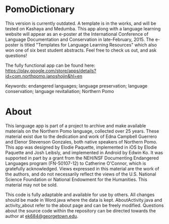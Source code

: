 PomoDictionary
==============

This version is currently outdated. A template is in the works, and will be tested on Kashaya and Medumba. This app along with a language learning website will appear as an e-poster at the International Conference of Language Documentation and Conservation in late-February, 2015. The e-poster is titled "Templates for Language Learning Resources" which also won one of six best student abstracts. Feel free to check us out, and ask questions!

The fully functional app can be found here: https://play.google.com/store/apps/details?id=com.northpomo.janoshojin&hl=en

Keywords: endangered languages; language preservation; language conservation; language revitaliation; Northern Pomo

About
=====
This language app is part of a project to archive and make available materials on the Northern Pomo language, collected over 25 years. These material exist due to the dedication and work of Edna Campbell Guerrero and Elenor Stevenson Gonzales, both native speakers of Northern Pomo. This app was designed by Elodie Paquette, implemented in iOS by Elodie Paquette and Josh Leibsly, and implemented in Android by Edwin Ko. It was supported in part by a grant from the NEH/NSF Documenting Endangered Languages program (FN-50107-12) to Catherine O'Connor, which is gratefully acknowledged. Views expressed in this material are the work of the authors, and do not necessarily reflect the views of the U.S. National Science Foundation or National Endowment for the Humanities. This material may not be sold.

This code is fully adaptable and available for use by others. All changes should be made in Word.java where the data is kept. AboutActivity.java and activity_about refer to the about page and can be freely modified. Questions about the source code within the repository can be directed towards the author at ek684@georgetown.edu.
